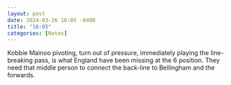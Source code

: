 ```yaml
---
layout: post
date: 2024-03-26 16:05 -0400
title: "16:05"
categories: [Notes]
---
```


Kobbie Mainoo pivoting, turn out of pressure, immediately playing the line-breaking pass, is what England have been missing at the 6 position. They need that middle person to connect the back-line to Bellingham and the forwards.